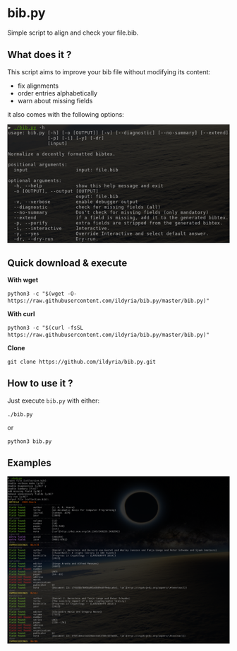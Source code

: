 # bib.py
Simple script to align and check your file.bib.

## What does it ?

This script aims to improve your bib file without modifying its content:
- fix alignments
- order entries alphabetically
- warn about missing fields

it also comes with the following options:

![](screenshots/cmd-options.png)

## Quick download & execute

**With wget**

```
python3 -c "$(wget -O- https://raw.githubusercontent.com/ildyria/bib.py/master/bib.py)"
```

**With curl**

```
python3 -c "$(curl -fsSL https://raw.githubusercontent.com/ildyria/bib.py/master/bib.py)"
```

**Clone**

```
git clone https://github.com/ildyria/bib.py.git
```

## How to use it ?

Just execute `bib.py` with either:

```
./bib.py
```

or

```
python3 bib.py
```

## Examples

![](screenshots/summary-example.png)
